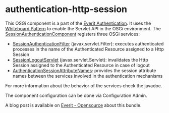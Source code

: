 authentication-http-session
===========================

This OSGi component is a part of the [Everit Authentication][1]. It uses the 
[Whiteboard Pattern][2] to enable the Servlet API in the OSGi environment. The 
[SessionAuthenticationComponent][3] registers three OSGi services:
 - [SessionAuthenticationFilter][4] (javax.servlet.Filter): executes 
 authenticated processes in the name of the Authenticated Resource assigned to 
 a Http Session
 - [SessionLogoutServlet][5] (javax.servlet.Servlet): invalidates the Http 
 Session assigned to the Authenticated Resource in case of logout
 - [AuthenticationSessionAttributeNames][6]: provides the session attribute 
 names between the services involved in the authentication mechanisms

For more information about the behavior of the services check the javadoc.

The component configuration can be done via Configuration Admin.

A blog post is available on [Everit - Opensource][7] about this bundle.

[1]: http://everitorg.wordpress.com/2014/07/31/everit-authentication
[2]: http://felix.apache.org/documentation/subprojects/apache-felix-http-service.html#using-the-whiteboard
[3]: https://github.com/everit-org/authentication-http-session/blob/master/core/src/main/java/org/everit/osgi/authentication/http/session/internal/SessionAuthenticationComponent.java
[4]: https://github.com/everit-org/authentication-http-session/blob/master/core/src/main/java/org/everit/osgi/authentication/http/session/internal/SessionAuthenticationFilter.java
[5]: https://github.com/everit-org/authentication-http-session/blob/master/core/src/main/java/org/everit/osgi/authentication/http/session/internal/SessionLogoutServlet.java
[6]: https://github.com/everit-org/authentication-http-session/blob/master/core/src/main/java/org/everit/osgi/authentication/http/session/AuthenticationSessionAttributeNames.java
[7]: http://everitorg.wordpress.com/2014/07/31/everit-authentication/
